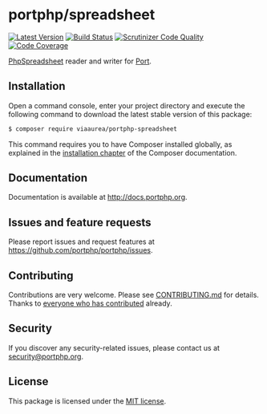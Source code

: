 # portphp/spreadsheet

[![Latest Version](https://img.shields.io/github/release/portphp/spreadsheet.svg?style=flat-square)](https://github.com/portphp/spreadsheet/releases)
[![Build Status](https://travis-ci.org/portphp/spreadsheet.svg)](https://travis-ci.org/portphp/spreadsheet)
[![Scrutinizer Code Quality](https://scrutinizer-ci.com/g/portphp/spreadsheet/badges/quality-score.png?b=master)](https://scrutinizer-ci.com/g/portphp/spreadsheet/?branch=master)
[![Code Coverage](https://scrutinizer-ci.com/g/portphp/spreadsheet/badges/coverage.png?b=master)](https://scrutinizer-ci.com/g/portphp/spreadsheet/?branch=master)

[PhpSpreadsheet](https://github.com/PHPOffice/PhpSpreadsheet) reader and writer
for [Port](https://github.com/portphp).

## Installation

Open a command console, enter your project directory and execute the
following command to download the latest stable version of this package:

```bash
$ composer require viaaurea/portphp-spreadsheet
```

This command requires you to have Composer installed globally, as explained
in the [installation chapter](https://getcomposer.org/doc/00-intro.md)
of the Composer documentation.

## Documentation

Documentation is available at http://docs.portphp.org.

## Issues and feature requests

Please report issues and request features at https://github.com/portphp/portphp/issues.

## Contributing

Contributions are very welcome. Please see [CONTRIBUTING.md](CONTRIBUTING.md) for
details. Thanks to [everyone who has contributed](https://github.com/portphp/spreadsheet/graphs/contributors)
already.

## Security

If you discover any security-related issues, please contact us at
[security@portphp.org](mailto:security@portphp.org).

## License

This package is licensed under the [MIT license](LICENSE).
